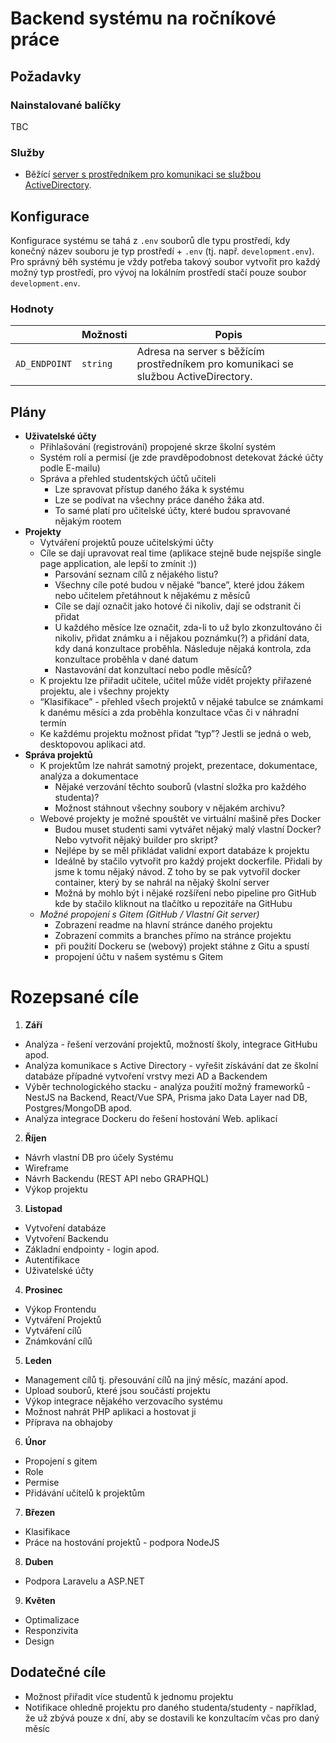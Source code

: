 # Backend systému na ročníkové práce

## Požadavky

### Nainstalované balíčky

TBC

### Služby

- Běžící [server s prostředníkem pro komunikaci se službou ActiveDirectory](https://github.com/jblxo/ActiveDirectoryJWTAuthServer).

## Konfigurace

Konfigurace systému se tahá z `.env` souborů dle typu prostředí, kdy konečný název souboru je
typ prostředí + `.env` (tj. např. `development.env`).  
Pro správný běh systému je vždy potřeba takový soubor vytvořit pro každý možný typ prostředí,
pro vývoj na lokálním prostředí stačí pouze soubor `development.env`.

### Hodnoty

|               | Možnosti | Popis                                                                               |
|---------------|----------|-------------------------------------------------------------------------------------|
| `AD_ENDPOINT` | `string` | Adresa na server s běžícím prostředníkem pro komunikaci se službou ActiveDirectory. |

## Plány

- **Uživatelské účty**
  - Přihlašování (registrování) propojené skrze školní systém
  - Systém rolí a permisí (je zde pravděpodobnost detekovat žácké účty podle E-mailu)
  - Správa a přehled studentských účtů učiteli
    - Lze spravovat přístup daného žáka k systému
    - Lze se podívat na všechny práce daného žáka atd.
    - To samé platí pro učitelské účty, které budou spravované nějakým rootem
- **Projekty**
  - Vytváření projektů pouze učitelskými účty
  - Cíle se dají upravovat real time (aplikace stejně bude nejspíše single page application, ale lepší to zmínit :))
    - Parsování seznam cílů z nějakého listu?
    - Všechny cíle poté budou v nějaké “bance”, které jdou žákem nebo učitelem přetáhnout k nějakému z měsíců
    - Cíle se dají označit jako hotové či nikoliv, dají se odstranit či přidat
    - U každého měsíce lze označit, zda-li to už bylo zkonzultováno či nikoliv, přidat známku a i nějakou poznámku(?) a přidání data, kdy daná konzultace proběhla. Následuje nějaká kontrola, zda konzultace proběhla v dané datum
    - Nastavování dat konzultací nebo podle měsíců?
  - K projektu lze přiřadit učitele, učitel může vidět projekty přiřazené projektu, ale i všechny projekty
  - “Klasifikace” - přehled všech projektů v nějaké tabulce se známkami k danému měsíci a zda proběhla konzultace včas či v náhradní termín
  - Ke každému projektu možnost přidat “typ”? Jestli se jedná o web, desktopovou aplikaci atd.
- **Správa projektů**
  - K projektům lze nahrát samotný projekt, prezentace, dokumentace, analýza a dokumentace
    - Nějaké verzování těchto souborů (vlastní složka pro každého studenta)?
    - Možnost stáhnout všechny soubory v nějakém archivu?
  - Webové projekty je možné spouštět ve virtuální mašině přes Docker
    - Budou muset studenti sami vytvářet nějaký malý vlastní Docker? Nebo vytvořit nějaký builder pro skript?
    - Nejlépe by se měl přikládat validní export databáze k projektu
    - Ideálně by stačilo vytvořit pro každý projekt dockerfile. Přidali by jsme k tomu nějaký návod. Z toho by se pak vytvořil docker container, který by se nahrál na nějaký školní server
    - Možná by mohlo být i nějaké rozšíření nebo pipeline pro GitHub kde by stačilo kliknout na tlačítko u repozitáře na GitHubu
  - _Možné propojení s Gitem (GitHub / Vlastní Git server)_
    - Zobrazení readme na hlavní stránce daného projektu
    - Zobrazení commits a branches přímo na stránce projektu
    - při použití Dockeru se (webový) projekt stáhne z Gitu a spustí
    - propojení účtu v našem systému s Gitem

# Rozepsané cíle

1. **Září**

- Analýza - řešení verzování projektů, možností školy, integrace GitHubu apod.
- Analýza komunikace s Active Directory - vyřešit získávání dat ze školní databáze případné vytvoření vrstvy mezi AD a Backendem
- Výběr technologického stacku - analýza použití možný frameworků - NestJS na Backend, React/Vue SPA, Prisma jako Data Layer nad DB, Postgres/MongoDB apod.
- Analýza integrace Dockeru do řešení hostování Web. aplikací

2. **Říjen**

- Návrh vlastní DB pro účely Systému
- Wireframe
- Návrh Backendu (REST API nebo GRAPHQL)
- Výkop projektu

3. **Listopad**

- Vytvoření databáze
- Vytvoření Backendu
- Základní endpointy - login apod.
- Autentifikace
- Uživatelské účty

4. **Prosinec**

- Výkop Frontendu
- Vytváření Projektů
- Vytváření cílů
- Známkování cílů

5. **Leden**

- Management cílů tj. přesouvání cílů na jiný měsíc, mazání apod.
- Upload souborů, které jsou součástí projektu
- Výkop integrace nějakého verzovacího systému
- Možnost nahrát PHP aplikaci a hostovat ji
- Příprava na obhajoby

6. **Únor**

- Propojení s gitem
- Role
- Permise
- Přidávání učitelů k projektům

7. **Březen**

- Klasifikace
- Práce na hostování projektů - podpora NodeJS

8. **Duben**

- Podpora Laravelu a ASP.NET

9. **Květen**

- Optimalizace
- Responzivita
- Design

## Dodatečné cíle

- Možnost přiřadit více studentů k jednomu projektu
- Notifikace ohledně projektu pro daného studenta/studenty - například, že už zbývá pouze x dní, aby se dostavili ke konzultacím včas pro daný měsíc
